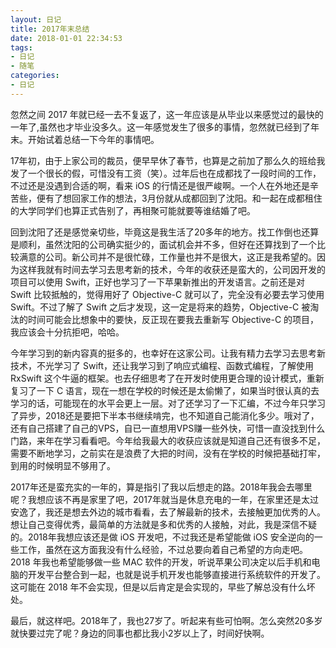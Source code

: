 ```yaml
---
layout: 日记
title: 2017年末总结
date: 2018-01-01 22:34:53
tags:
- 日记
- 随笔
categories:
- 日记
---
```

忽然之间 2017 年就已经一去不复返了，这一年应该是从毕业以来感觉过的最快的一年了,虽然也才毕业没多久。这一年感觉发生了很多的事情，忽然就已经到了年末。开始试着总结一下今年的事情吧。
<!-- more -->
<p>17年初，由于上家公司的裁员，便早早休了春节，也算是之前加了那么久的班给我发了一个很长的假，可惜没有工资（笑）。过年后也在成都找了一段时间的工作，不过还是没遇到合适的啊，看来 iOS 的行情还是很严峻啊。一个人在外地还是辛苦些，便有了想回家工作的想法，3月份就从成都回到了沈阳。和一起在成都租住的大学同学们也算正式告别了，再相聚可能就要等谁结婚了吧。</p>
<p>回到沈阳了还是感觉亲切些，毕竟这是我生活了20多年的地方。找工作倒也还算是顺利，虽然沈阳的公司确实挺少的，面试机会并不多，但好在还算找到了一个比较满意的公司。新公司并不是很忙碌，工作量也并不是很大，这正是我希望的。因为这样我就有时间去学习去思考新的技术，今年的收获还是蛮大的，公司因开发的项目可以使用 Swift，正好也学习了一下苹果新推出的开发语言。之前还是对 Swift 比较抵触的，觉得用好了 Objective-C 就可以了，完全没有必要去学习使用 Swift。不过了解了 Swift 之后才发现，这一定是将来的趋势，Objective-C 被淘汰的时间可能会比想象中的要快，反正现在要我去重新写 Objective-C 的项目，我应该会十分抗拒吧，哈哈。
<p>今年学习到的新内容真的挺多的，也幸好在这家公司。让我有精力去学习去思考新技术，不光学习了 Swift，还让我学习到了响应式编程、函数式编程，了解使用 RxSwift 这个牛逼的框架。也去仔细思考了在开发时使用更合理的设计模式，重新复习了一下 C 语言，现在一想在学校的时候还是太偷懒了，如果当时很认真的去学习的话，可能现在的水平会更上一层。对了还学习了一下汇编，不过今年只学习了异步，2018还是要把下半本书继续啃完，也不知道自己能消化多少。哦对了，还有自己搭建了自己的VPS，自已一直想用VPS赚一些外快，可惜一直没找到什么门路，来年在学习看看吧。今年给我最大的收获应该就是知道自己还有很多不足，需要不断地学习，之前实在是浪费了大把的时间，没有在学校的时候把基础打牢，到用的时候明显不够用了。</p>
<p>2017年还是蛮充实的一年的，算是指引了我以后想走的路。2018年我会去哪里呢？我想应该不再是家里了吧，2017年就当是休息充电的一年，在家里还是太过安逸了，我还是想去外边的城市看看，去了解最新的技术，去接触更加优秀的人。想让自己变得优秀，最简单的方法就是多和优秀的人接触，对此，我是深信不疑的。2018年我想应该还是做 iOS 开发吧，不过我还是希望能做 iOS 安全逆向的一些工作，虽然在这方面我没有什么经验，不过总要向着自己希望的方向走吧。2018 年我也希望能够做一些 MAC 软件的开发，听说苹果公司决定以后手机和电脑的开发平台整合到一起，也就是说手机开发也能够直接进行系统软件的开发了。这可能在 2018 年不会实现，但是以后肯定是会实现的，早些了解总没有什么坏处。</p>
<p>最后，就这样吧。2018年了，我也27岁了。听起来有些可怕啊。怎么突然20多岁就快要过完了呢？身边的同事也都比我小2岁以上了，时间好快啊。</p>